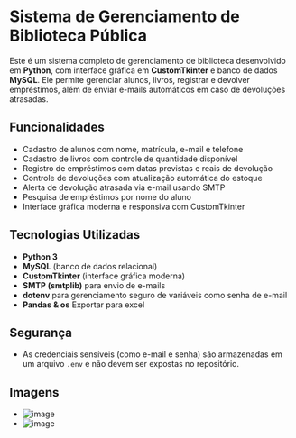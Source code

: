 # Sistema de Gerenciamento de Biblioteca Pública

Este é um sistema completo de gerenciamento de biblioteca desenvolvido em **Python**, com interface gráfica em **CustomTkinter** e banco de dados **MySQL**. Ele permite gerenciar alunos, livros, registrar e devolver empréstimos, além de enviar e-mails automáticos em caso de devoluções atrasadas.

## Funcionalidades

- Cadastro de alunos com nome, matrícula, e-mail e telefone
- Cadastro de livros com controle de quantidade disponível
- Registro de empréstimos com datas previstas e reais de devolução
- Controle de devoluções com atualização automática do estoque
- Alerta de devolução atrasada via e-mail usando SMTP
- Pesquisa de empréstimos por nome do aluno
- Interface gráfica moderna e responsiva com CustomTkinter

## Tecnologias Utilizadas

- **Python 3**
- **MySQL** (banco de dados relacional)
- **CustomTkinter** (interface gráfica moderna)
- **SMTP (smtplib)** para envio de e-mails
- **dotenv** para gerenciamento seguro de variáveis como senha de e-mail
- **Pandas & os** Exportar para excel
##  Segurança

- As credenciais sensíveis (como e-mail e senha) são armazenadas em um arquivo `.env` e não devem ser expostas no repositório.

##    Imagens

- ![image](https://github.com/user-attachments/assets/fe00f0f6-7306-4ac4-b118-9adfcf1c8f75)
- ![image](https://github.com/user-attachments/assets/ba9c4821-ae1a-44f6-a4b3-c859316e26b1)


